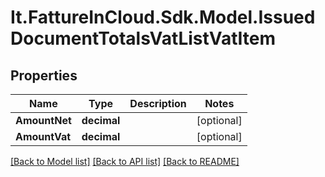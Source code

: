 # It.FattureInCloud.Sdk.Model.IssuedDocumentTotalsVatListVatItem

## Properties

Name | Type | Description | Notes
------------ | ------------- | ------------- | -------------
**AmountNet** | **decimal** |  | [optional] 
**AmountVat** | **decimal** |  | [optional] 

[[Back to Model list]](../README.md#documentation-for-models) [[Back to API list]](../README.md#documentation-for-api-endpoints) [[Back to README]](../README.md)

